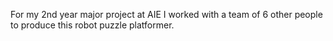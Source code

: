 For my 2nd year major project at AIE I worked with a team of 6 other people to produce this robot puzzle platformer.